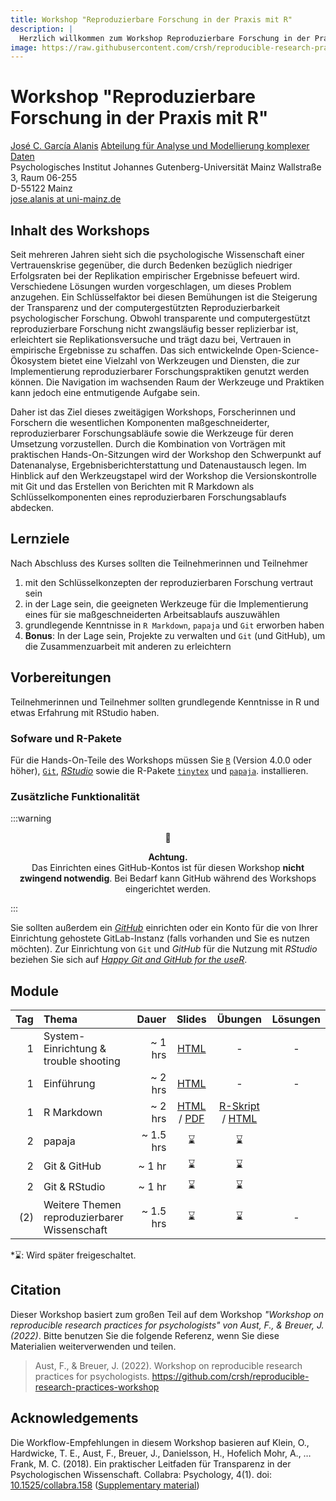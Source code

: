 ```yaml
---
title: Workshop "Reproduzierbare Forschung in der Praxis mit R"
description: |
  Herzlich willkommen zum Workshop Reproduzierbare Forschung in der Praxis mit R ...
image: https://raw.githubusercontent.com/crsh/reproducible-research-practices-workshop/main/src/slides/img/Rlogo.png
---
```


# Workshop "Reproduzierbare Forschung in der Praxis mit R"

[José C. García Alanis](https://methoden.amd.psychologie.uni-mainz.de/jose-c-garcia-alanis/)
[Abteilung für Analyse und Modellierung komplexer Daten](https://methoden.amd.psychologie.uni-mainz.de/)\
Psychologisches Institut
Johannes Gutenberg-Universität Mainz
Wallstraße 3, Raum 06-255\
D-55122 Mainz\
[jose.alanis at uni-mainz.de](jose.alanis@uni-mainz.de)


## Inhalt des Workshops

Seit mehreren Jahren sieht sich die psychologische Wissenschaft einer Vertrauenskrise gegenüber, die durch Bedenken bezüglich niedriger Erfolgsraten bei der Replikation empirischer Ergebnisse befeuert wird. Verschiedene Lösungen wurden vorgeschlagen, um dieses Problem anzugehen. Ein Schlüsselfaktor bei diesen Bemühungen ist die Steigerung der Transparenz und der computergestützten Reproduzierbarkeit psychologischer Forschung. Obwohl transparente und computergestützt reproduzierbare Forschung nicht zwangsläufig besser replizierbar ist, erleichtert sie Replikationsversuche und trägt dazu bei, Vertrauen in empirische Ergebnisse zu schaffen. Das sich entwickelnde Open-Science-Ökosystem bietet eine Vielzahl von Werkzeugen und Diensten, die zur Implementierung reproduzierbarer Forschungspraktiken genutzt werden können. Die Navigation im wachsenden Raum der Werkzeuge und Praktiken kann jedoch eine entmutigende Aufgabe sein.

Daher ist das Ziel dieses zweitägigen Workshops, Forscherinnen und Forschern die wesentlichen Komponenten maßgeschneiderter, reproduzierbarer Forschungsabläufe sowie die Werkzeuge für deren Umsetzung vorzustellen. Durch die Kombination von Vorträgen mit praktischen Hands-On-Sitzungen wird der Workshop den Schwerpunkt auf Datenanalyse, Ergebnisberichterstattung und Datenaustausch legen. Im Hinblick auf den Werkzeugstapel wird der Workshop die Versionskontrolle mit Git und das Erstellen von Berichten mit R Markdown als Schlüsselkomponenten eines reproduzierbaren Forschungsablaufs abdecken.


## Lernziele

Nach Abschluss des Kurses sollten die Teilnehmerinnen und Teilnehmer

1. mit den Schlüsselkonzepten der reproduzierbaren Forschung vertraut sein
2. in der Lage sein, die geeigneten Werkzeuge für die Implementierung eines für sie maßgeschneiderten Arbeitsablaufs auszuwählen
3. grundlegende Kenntnisse in `R Markdown`, `papaja` und `Git`  erworben haben
4. **Bonus**: In der Lage sein, Projekte zu verwalten und `Git` (und GitHub), um die Zusammenzuarbeit mit anderen zu erleichtern


## Vorbereitungen

Teilnehmerinnen und Teilnehmer sollten grundlegende Kenntnisse in R und etwas Erfahrung mit RStudio haben.

### Sofware und R-Pakete

Für die Hands-On-Teile des Workshops müssen Sie [`R`](https://www.r-project.org/) (Version 4.0.0 oder höher), [`Git`](https://git-scm.com/), [*RStudio*](https://www.rstudio.com/products/rstudio/download/) sowie die R-Pakete [`tinytex`](https://yihui.org/tinytex/) und [`papaja`](https://github.com/crsh/papaja).  installieren.

### Zusätzliche Funktionalität

:::warning
<div style="text-align: center"> 🚧 
    <br>
    <p>
        <b>Achtung.</b><br>
        Das Einrichten eines GitHub-Kontos ist für diesen Workshop <b>nicht zwingend notwendig</b>. Bei Bedarf kann GitHub während des Workshops eingerichtet werden.
    </p>
    </div>

:::

Sie sollten außerdem ein [*GitHub*](https://github.com/) einrichten oder ein Konto für die von Ihrer Einrichtung gehostete GitLab-Instanz (falls vorhanden und Sie es nutzen möchten). Zur Einrichtung von `Git` und *GitHub* für die Nutzung mit *RStudio* beziehen Sie sich auf [*Happy Git and GitHub for the useR*](https://happygitwithr.com/).


## Module

| Tag | Thema | Dauer |                                                      Slides                                                       |                                                    Übungen                                                     | Lösungen |
| ---: | :---- | ------: |:-----------------------------------------------------------------------------------------------------------------:|:--------------------------------------------------------------------------------------------------------------:|:--------:|
| 1 | System-Einrichtung & trouble shooting | ~ 1 hrs |                                  [HTML](https://hackmd.io/@JoseAlanis/BJ-lr0pJp)                                  |                                                       -                                                        |    -     |
| 1 | Einführung | ~ 2 hrs |             [HTML](https://josealanis.github.io/WoMepS-2023-reproduceR/slides/1_introduction.html#1)              |                                                       -                                                        |    -     |
| 1 | R Markdown | ~ 2 hrs | [HTML](https://josealanis.github.io/WoMepS-2023-reproduceR/slides/2_Intro_RMarkdown.html#1) /  [PDF](https://github.com/JoseAlanis/WoMepS-2023-reproduceR/blob/main/exercises/intro_to_markdown.pdf) | [R-Skript](https://github.com/JoseAlanis/WoMepS-2023-reproduceR/blob/main/exercises/Template_R-Skript.R) / [HTML](https://josealanis.github.io/WoMepS-2023-reproduceR/exercises/2_rmarkdown_question.html) |
| 2 | papaja | ~ 1.5 hrs |                                                         ⌛                                                         |                                                       ⌛                                                        |
| 2 | Git & GitHub | ~ 1 hr |                                                         ⌛                                                         |                                                       ⌛                                                        |
| 2 | Git & RStudio | ~ 1 hr |                                                         ⌛                                                         |                                                       ⌛                                                        |
| (2) | Weitere Themen reproduzierbarer Wissenschaft | ~ 1.5 hrs |                                                         ⌛                                                         |                                                       ⌛                                                        |    -     |


\*⌛: Wird später freigeschaltet.

## Citation

Dieser Workshop basiert zum großen Teil auf dem Workshop *"Workshop on reproducible research practices for psychologists" von Aust, F., & Breuer, J. (2022)*. Bitte benutzen Sie die folgende Referenz, wenn Sie diese Materialien weiterverwenden und teilen.

> Aust, F., & Breuer, J. (2022). Workshop on reproducible research practices for psychologists. https://github.com/crsh/reproducible-research-practices-workshop

## Acknowledgements

Die Workflow-Empfehlungen in diesem Workshop basieren auf Klein, O., Hardwicke, T. E., Aust, F., Breuer, J., Danielsson, H., Hofelich Mohr, A., … Frank, M. C. (2018). Ein praktischer Leitfaden für Transparenz in der Psychologischen Wissenschaft. Collabra: Psychology, 4(1). doi: [10.1525/collabra.158](https://doi.org/10.1525/collabra.158) ([Supplementary material](
http://psych-transparency-guide.uni-koeln.de/))

